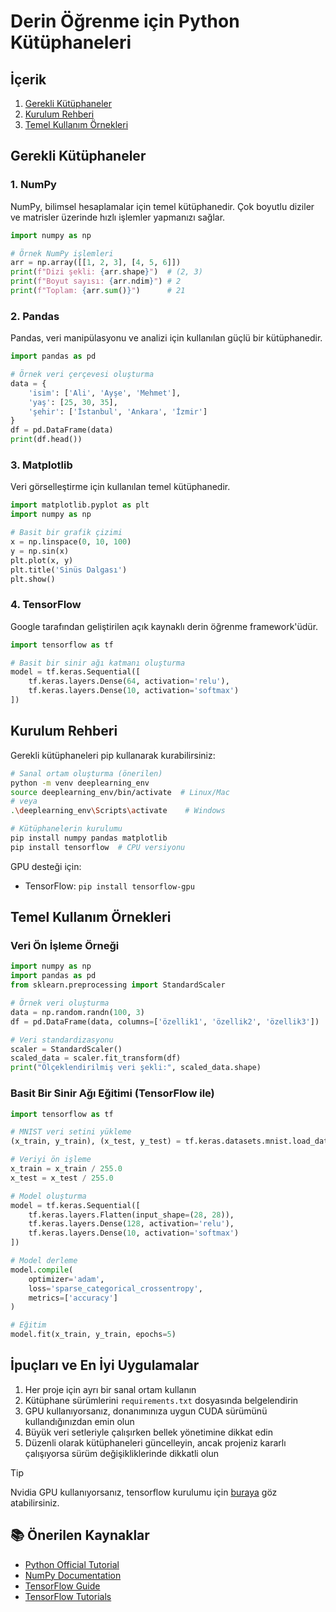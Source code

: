 # Derin Öğrenme için Python Kütüphaneleri

## İçerik
1. [Gerekli Kütüphaneler](#gerekli-kütüphaneler)
2. [Kurulum Rehberi](#kurulum-rehberi)
3. [Temel Kullanım Örnekleri](#temel-kullanım-örnekleri)

## Gerekli Kütüphaneler

### 1. NumPy
NumPy, bilimsel hesaplamalar için temel kütüphanedir. Çok boyutlu diziler ve matrisler üzerinde hızlı işlemler yapmanızı sağlar.

```python
import numpy as np

# Örnek NumPy işlemleri
arr = np.array([[1, 2, 3], [4, 5, 6]])
print(f"Dizi şekli: {arr.shape}")  # (2, 3)
print(f"Boyut sayısı: {arr.ndim}") # 2
print(f"Toplam: {arr.sum()}")      # 21
```

### 2. Pandas
Pandas, veri manipülasyonu ve analizi için kullanılan güçlü bir kütüphanedir.

```python
import pandas as pd

# Örnek veri çerçevesi oluşturma
data = {
    'isim': ['Ali', 'Ayşe', 'Mehmet'],
    'yaş': [25, 30, 35],
    'şehir': ['İstanbul', 'Ankara', 'İzmir']
}
df = pd.DataFrame(data)
print(df.head())
```

### 3. Matplotlib
Veri görselleştirme için kullanılan temel kütüphanedir.

```python
import matplotlib.pyplot as plt
import numpy as np

# Basit bir grafik çizimi
x = np.linspace(0, 10, 100)
y = np.sin(x)
plt.plot(x, y)
plt.title('Sinüs Dalgası')
plt.show()
```

### 4. TensorFlow
Google tarafından geliştirilen açık kaynaklı derin öğrenme framework'üdür.

```python
import tensorflow as tf

# Basit bir sinir ağı katmanı oluşturma
model = tf.keras.Sequential([
    tf.keras.layers.Dense(64, activation='relu'),
    tf.keras.layers.Dense(10, activation='softmax')
])
```

## Kurulum Rehberi

Gerekli kütüphaneleri pip kullanarak kurabilirsiniz:

```bash
# Sanal ortam oluşturma (önerilen)
python -m venv deeplearning_env
source deeplearning_env/bin/activate  # Linux/Mac
# veya
.\deeplearning_env\Scripts\activate    # Windows

# Kütüphanelerin kurulumu
pip install numpy pandas matplotlib
pip install tensorflow  # CPU versiyonu
```

GPU desteği için:
- TensorFlow: `pip install tensorflow-gpu`

## Temel Kullanım Örnekleri

### Veri Ön İşleme Örneği

```python
import numpy as np
import pandas as pd
from sklearn.preprocessing import StandardScaler

# Örnek veri oluşturma
data = np.random.randn(100, 3)
df = pd.DataFrame(data, columns=['özellik1', 'özellik2', 'özellik3'])

# Veri standardizasyonu
scaler = StandardScaler()
scaled_data = scaler.fit_transform(df)
print("Ölçeklendirilmiş veri şekli:", scaled_data.shape)
```

### Basit Bir Sinir Ağı Eğitimi (TensorFlow ile)

```python
import tensorflow as tf

# MNIST veri setini yükleme
(x_train, y_train), (x_test, y_test) = tf.keras.datasets.mnist.load_data()

# Veriyi ön işleme
x_train = x_train / 255.0
x_test = x_test / 255.0

# Model oluşturma
model = tf.keras.Sequential([
    tf.keras.layers.Flatten(input_shape=(28, 28)),
    tf.keras.layers.Dense(128, activation='relu'),
    tf.keras.layers.Dense(10, activation='softmax')
])

# Model derleme
model.compile(
    optimizer='adam',
    loss='sparse_categorical_crossentropy',
    metrics=['accuracy']
)

# Eğitim
model.fit(x_train, y_train, epochs=5)
```

## İpuçları ve En İyi Uygulamalar

1. Her proje için ayrı bir sanal ortam kullanın
2. Kütüphane sürümlerini `requirements.txt` dosyasında belgelendirin
3. GPU kullanıyorsanız, donanımınıza uygun CUDA sürümünü kullandığınızdan emin olun
4. Büyük veri setleriyle çalışırken bellek yönetimine dikkat edin
5. Düzenli olarak kütüphaneleri güncelleyin, ancak projeniz kararlı çalışıyorsa sürüm değişikliklerinde dikkatli olun

> [!TIP]
> Nvidia GPU kullanıyorsanız, tensorflow kurulumu için [buraya](https://github.com/abdullatifkaban/Tensorflow) göz atabilirsiniz.

## 📚 Önerilen Kaynaklar
- [Python Official Tutorial](https://docs.python.org/3/tutorial/)
- [NumPy Documentation](https://numpy.org/doc/)
- [TensorFlow Guide](https://www.tensorflow.org/guide)
- [TensorFlow Tutorials](https://www.tensorflow.org/tutorials) 
